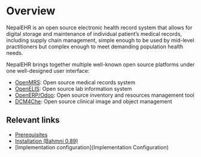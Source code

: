 # Overview
NepalEHR is an open source electronic health record system that allows for digital storage and maintenance of individual patient’s medical records, including supply chain management, simple enough to be used by mid-level practitioners but complex enough to meet demanding population health needs.

NepalEHR brings together multiple well-known open source platforms under one well-designed user interface:
* [OpenMRS](http://openmrs.org/): Open source medical records system
* [OpenELIS](http://openelis.org/): Open source lab information system
* [OpenERP/Odoo](http://odoo.com): Open source inventory and resources management tool
* [DCM4Che](/http://www.dcm4che.org/): Open source clinical image and object management

## Relevant links
* [Prerequisites](Prerequisites) 
* [Installation (Bahmni 0.89)](Installation-(Bahmni-0.89))
* [Implementation configuration](Implementation Configuration)